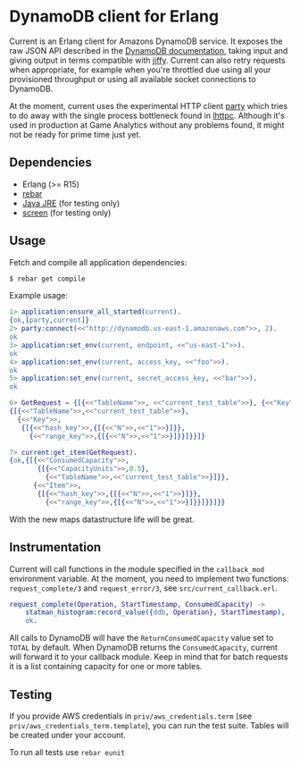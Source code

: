 # DynamoDB client for Erlang

Current is an Erlang client for Amazons DynamoDB service. It exposes
the raw JSON API described in the [DynamoDB documentation], taking
input and giving output in terms compatible with [jiffy][]. Current
can also retry requests when appropriate, for example when you're
throttled due using all your provisioned throughput or using all
available socket connections to DynamoDB.

At the moment, current uses the experimental HTTP client [party][]
which tries to do away with the single process bottleneck found in
[lhttpc][]. Although it's used in production at Game Analytics without
any problems found, it might not be ready for prime time just yet.

## Dependencies
* Erlang (>= R15)
* [rebar][]
* [Java JRE][] (for testing only)
* [screen][] (for testing only)


## Usage

Fetch and compile all application dependencies:
```bash
$ rebar get compile
```

Example usage:
```erlang
1> application:ensure_all_started(current).
{ok,[party,current]}
2> party:connect(<<"http://dynamodb.us-east-1.amazonaws.com">>, 2).
ok
3> application:set_env(current, endpoint, <<"us-east-1">>).
ok
4> application:set_env(current, access_key, <<"foo">>).
ok
5> application:set_env(current, secret_access_key, <<"bar">>).
ok

6> GetRequest = {[{<<"TableName">>, <<"current_test_table">>}, {<<"Key">>, {[{<<"hash_key">>, {[{<<"N">>, <<"1">>}]}}, {<<"range_key">>, {[{<<"N">>, <<"1">>}]}}]}}]}.
{[{<<"TableName">>,<<"current_test_table">>},
  {<<"Key">>,
   {[{<<"hash_key">>,{[{<<"N">>,<<"1">>}]}},
     {<<"range_key">>,{[{<<"N">>,<<"1">>}]}}]}}]}

7> current:get_item(GetRequest).
{ok,{[{<<"ConsumedCapacity">>,
       {[{<<"CapacityUnits">>,0.5},
         {<<"TableName">>,<<"current_test_table">>}]}},
      {<<"Item">>,
       {[{<<"hash_key">>,{[{<<"N">>,<<"1">>}]}},
         {<<"range_key">>,{[{<<"N">>,<<"1">>}]}}]}}]}}
```

With the new maps datastructure life will be great.

## Instrumentation

Current will call functions in the module specified in the
`callback_mod` environment variable. At the moment, you need to
implement two functions: `request_complete/3` and `request_error/3`,
see `src/current_callback.erl`.

```erlang
request_complete(Operation, StartTimestamp, ConsumedCapacity) ->
    statman_histogram:record_value({ddb, Operation}, StartTimestamp),
    ok.
```

All calls to DynamoDB will have the `ReturnConsumedCapacity` value set
to ```TOTAL``` by default. When DynamoDB returns the
`ConsumedCapacity`, current will forward it to your callback
module. Keep in mind that for batch requests it is a list containing
capacity for one or more tables.


## Testing

If you provide AWS credentials in `priv/aws_credentials.term` (see
`priv/aws_credentials_term.template`), you can run the test
suite. Tables will be created under your account.

To run all tests use `rebar eunit`


[jiffy]: https://github.com/davisp/jiffy
[party]: https://github.com/knutin/party
[lhttpc]: https://github.com/ferd/lhttpc
[DynamoDB documentation]: http://docs.aws.amazon.com/amazondynamodb/latest/APIReference/Welcome.html
[rebar]: https://github.com/rebar/rebar
[Java JRE]: http://java.com/en/
[screen]: https://www.gnu.org/software/screen/